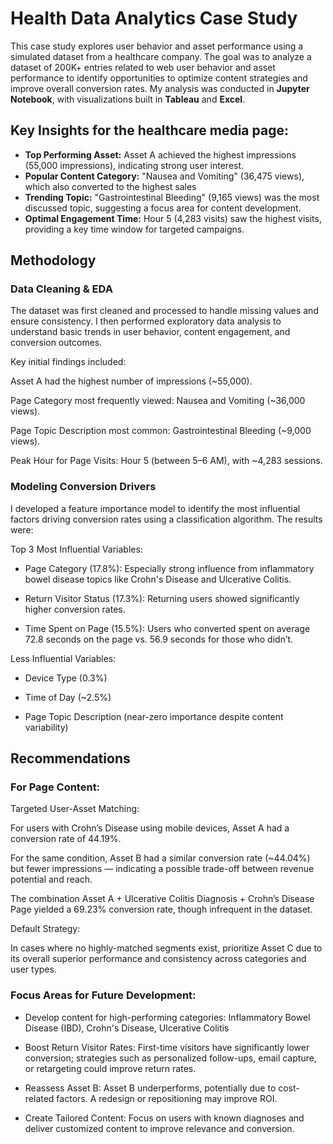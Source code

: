 # Health Data Analytics Case Study
This case study explores user behavior and asset performance using a simulated dataset from a healthcare company. The goal was to analyze a dataset of 200K+ entries related to web user behavior and asset performance to identify opportunities to optimize content strategies and improve overall conversion rates. My analysis was conducted in **Jupyter Notebook**, with visualizations built in **Tableau** and **Excel**.

## Key Insights for the healthcare media page:


- **Top Performing Asset:** Asset A achieved the highest impressions (55,000 impressions), indicating strong user interest.
- **Popular Content Category:** "Nausea and Vomiting" (36,475 views), which also converted to the highest sales
- **Trending Topic:** "Gastrointestinal Bleeding" (9,165 views) was the most discussed topic, suggesting a focus area for content development.
- **Optimal Engagement Time:** Hour 5 (4,283 visits) saw the highest visits, providing a key time window for targeted campaigns.


## Methodology
### Data Cleaning & EDA
The dataset was first cleaned and processed to handle missing values and ensure consistency. I then performed exploratory data analysis to understand basic trends in user behavior, content engagement, and conversion outcomes.

Key initial findings included:

Asset A had the highest number of impressions (~55,000).

Page Category most frequently viewed: Nausea and Vomiting (~36,000 views).

Page Topic Description most common: Gastrointestinal Bleeding (~9,000 views).

Peak Hour for Page Visits: Hour 5 (between 5–6 AM), with ~4,283 sessions.

### Modeling Conversion Drivers
I developed a feature importance model to identify the most influential factors driving conversion rates using a classification algorithm. The results were:

Top 3 Most Influential Variables:

- Page Category (17.8%): Especially strong influence from inflammatory bowel disease topics like Crohn's Disease and Ulcerative Colitis.

- Return Visitor Status (17.3%): Returning users showed significantly higher conversion rates.

- Time Spent on Page (15.5%): Users who converted spent on average 72.8 seconds on the page vs. 56.9 seconds for those who didn’t.



Less Influential Variables:

- Device Type (0.3%)

- Time of Day (~2.5%)

- Page Topic Description (near-zero importance despite content variability)

## Recommendations

### For Page Content:

Targeted User-Asset Matching:

For users with Crohn’s Disease using mobile devices, Asset A had a conversion rate of 44.19%.

For the same condition, Asset B had a similar conversion rate (~44.04%) but fewer impressions — indicating a possible trade-off between revenue potential and reach.

The combination Asset A + Ulcerative Colitis Diagnosis + Crohn’s Disease Page yielded a 69.23% conversion rate, though infrequent in the dataset.

Default Strategy:

In cases where no highly-matched segments exist, prioritize Asset C due to its overall superior performance and consistency across categories and user types.

### Focus Areas for Future Development:
- Develop content for high-performing categories: Inflammatory Bowel Disease (IBD), Crohn's Disease, Ulcerative Colitis

- Boost Return Visitor Rates: First-time visitors have significantly lower conversion; strategies such as personalized follow-ups, email capture, or retargeting could improve return rates.

- Reassess Asset B: Asset B underperforms, potentially due to cost-related factors. A redesign or repositioning may improve ROI.

- Create Tailored Content: Focus on users with known diagnoses and deliver customized content to improve relevance and conversion.